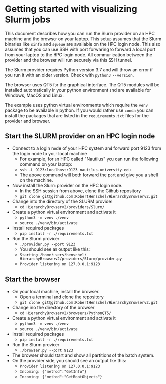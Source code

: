 # Getting started with visualizing Slurm jobs
This document describes how you can run the Slurm provider on an HPC machine and the browser on your laptop. This setup assumes that the Slurm binaries like `sinfo` and `squeue` are available on the HPC login node.
This also assumes that you can use SSH with port forwaring to forward a local port from your laptop to the HPC login node. All communication between the provider and the browser will run securely via this SSH tunnel.

The Slurm provider requires Python version 3.7 and will throw an error if you run it with an older version. Check with `python3 --version`.

The browser uses QT5 for the graphical interface. The QT5 modules will be installed automatically in your python environment and are available for Windows, MacOS and Linux.

The example uses python virtual environments which require the `venv` package to be available in python. If you would rather use `conda` you can install the packages that are listed in the `requirements.txt` files for the provider and browser.

## Start the SLURM provider on an HPC login node
- Connect to a login node of your HPC system and forward port 9123 from the login node to your local machine
  - For example, for an HPC called "Nautilus" you can run the following command on your laptop:
  - `ssh -L 9123:localhost:9123 nautilus.university.edu`
  - The above command will both forward the port and give you a shell on the machine.
- Now install the Slurm provider on the HPC login node.
  - In the SSH session from above, clone the Github repository
  - `git clone git@github.com:RobertHenschel/HierarchyBrowserv2.git`
- Change into the directory of the SLURM provider
  - `cd HierarchyBrowserv2/providers/Slurm/`
- Create a python virtual environment and activate it
  - `python3 -m venv ./venv`
  - `source ./venv/bin/activate`
- Install required packages
  - `pip install -r ./requirements.txt`
- Run the Slurm provider
  - `./provider.py --port 9123`
  - You should see an output like this:
  - `Starting /home/users/henschel/ HierarchyBrowserv2/providers/Slurm/provider.py`
  - `Provider listening on 127.0.0.1:9123`

## Start the browser
- On your local machine, install the browser.
  - Open a terminal and clone the repository
  - `git clone git@github.com:RobertHenschel/HierarchyBrowserv2.git`
- Change ino the directory of the browser 
  - `cd HierarchyBrowserv2/browsers/PythonQT5/`
- Create a python virtual environment and activate it
  - `python3 -m venv ./venv`
  - `source ./venv/bin/activate`
- Install required packages
  - `pip install -r ./requirements.txt`
- Run the Slurm provider
  - `./browser.py --port 9123`
- The browser should start and show all partitions of the batch system.
- On the provider side, you should see an output like this:
  - `Provider listening on 127.0.0.1:9123`
  - `Incoming: {"method":"GetInfo"}`
  - `Incoming: {"method":"GetRootObjects"}`


